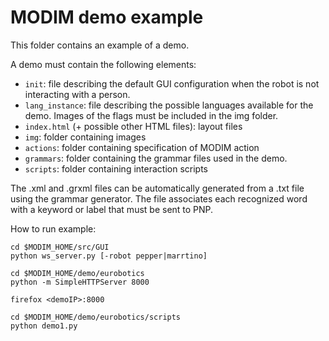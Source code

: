 # MODIM demo example #

This folder contains an example of a demo.

A demo must contain the following elements:

* `init`: file describing the default GUI configuration when the robot is not interacting with a person.
* `lang_instance`: file describing the possible languages available for the demo. Images of the flags must be included in the img folder.
* `index.html` (+ possible other HTML files): layout files
* `img`: folder containing images
* `actions`: folder containing specification of MODIM action
* `grammars`: folder containing the grammar files used in the demo. 
* `scripts`: folder containing interaction scripts

The .xml and .grxml files can be automatically generated from a .txt file using the grammar generator.
The file associates each recognized word with a keyword or label that must be sent to PNP.

How to run example:

```
cd $MODIM_HOME/src/GUI
python ws_server.py [-robot pepper|marrtino]
```

```
cd $MODIM_HOME/demo/eurobotics
python -m SimpleHTTPServer 8000
```

```
firefox <demoIP>:8000
```

```
cd $MODIM_HOME/demo/eurobotics/scripts
python demo1.py
```


